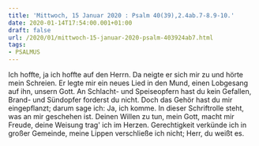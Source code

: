 ```yaml
---
title: 'Mittwoch, 15 Januar 2020 : Psalm 40(39),2.4ab.7-8.9-10.'
date: 2020-01-14T17:54:00.001+01:00
draft: false
url: /2020/01/mittwoch-15-januar-2020-psalm-403924ab7.html
tags: 
- PSALMUS
---
```


Ich hoffte, ja ich hoffte auf den Herrn. Da neigte er sich mir zu und hörte mein Schreien. Er legte mir ein neues Lied in den Mund, einen Lobgesang auf ihn, unsern Gott. An Schlacht- und Speiseopfern hast du kein Gefallen, Brand- und Sündopfer forderst du nicht. Doch das Gehör hast du mir eingepflanzt; darum sage ich: Ja, ich komme. In dieser Schriftrolle steht, was an mir geschehen ist. Deinen Willen zu tun, mein Gott, macht mir Freude, deine Weisung trag' ich im Herzen. Gerechtigkeit verkünde ich in großer Gemeinde, meine Lippen verschließe ich nicht; Herr, du weißt es.